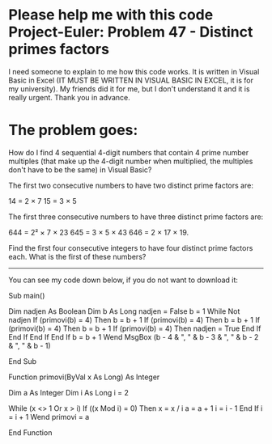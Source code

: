 # Please help me with this code Project-Euler: Problem 47 - Distinct primes factors 

I need someone to explain to me how this code works. It is written in Visual Basic in Excel (IT MUST BE WRITTEN IN VISUAL BASIC IN EXCEL, it is for my university).
My friends did it for me, but I don't understand it and it is really urgent. 
Thank you in advance. 

# The problem goes: 
How do I find 4 sequential 4-digit numbers that contain 4 prime number multiples (that make up the 4-digit number when multiplied, the multiples don't have to be the same) in Visual Basic?

The first two consecutive numbers to have two distinct prime factors are:

14 = 2 × 7
15 = 3 × 5

The first three consecutive numbers to have three distinct prime factors are:

644 = 2² × 7 × 23
645 = 3 × 5 × 43
646 = 2 × 17 × 19.

Find the first four consecutive integers to have four distinct prime factors each. What is the first of these numbers?

---------------------------------

You can see my code down below, if you do not want to download it:

Sub main() 

   Dim nadjen As Boolean
   Dim b As Long
   nadjen = False
   b = 1
    While Not nadjen
        If (primovi(b) = 4) Then
        b = b + 1
            If (primovi(b) = 4) Then
            b = b + 1
                If (primovi(b) = 4) Then
                b = b + 1
                    If (primovi(b) = 4) Then
                    nadjen = True
                    End If
                End If
            End If
        End If
    b = b + 1
    Wend
    MsgBox (b - 4 & ", " & b - 3 & ", " & b - 2 & ", " & b - 1)

End Sub

Function primovi(ByVal x As Long) As Integer

  Dim a As Integer
  Dim i As Long
  i = 2

  While (x <> 1 Or x > i)
      If ((x Mod i) = 0) Then
          x = x / i
          a = a + 1
          i = i - 1
      End If
      i = i + 1
  Wend
  primovi = a

End Function
